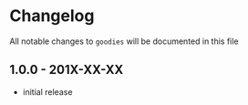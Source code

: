 # Changelog

All notable changes to `goodies` will be documented in this file

## 1.0.0 - 201X-XX-XX

- initial release
